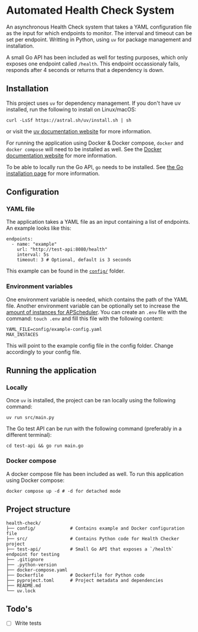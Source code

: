 # Automated Health Check System

An asynchronous Health Check system that takes a YAML configuration file as the input for which endpoints to monitor. The interval and timeout can be set per endpoint. Writting in Python, using `uv` for package management and installation.

A small Go API has been included as well for testing purposes, which only exposes one endpoint called `/health`. This endpoint occassionaly fails, responds after 4 seconds or returns that a dependency is down.

## Installation

This project uses `uv` for dependency management. If you don't have uv installed, run the following to install on Linux/macOS:

```[bash]
curl -LsSf https://astral.sh/uv/install.sh | sh
```

or visit the [uv documentation website](https://docs.astral.sh/uv/getting-started/installation/) for more information.

For running the application using Docker & Docker compose, `docker` and `docker compose` will need to be installed as well. See the [Docker documentation website](https://docs.docker.com/engine/install/) for more information.

To be able to locally run the Go API, `go` needs to be installed. See [the Go installation page](https://go.dev/doc/install) for more information.

## Configuration

### YAML file

The application takes a YAML file as an input containing a list of endpoints. An example looks like this:

```[yaml]
endpoints:
  - name: "example"
    url: "http://test-api:8080/health"
    interval: 5s
    timeout: 3 # Optional, default is 3 seconds
```

This example can be found in the [`config/`](/config/) folder.

### Environment variables

One environment variable is needed, which contains the path of the YAML file. Another environment variable can be optionally set to increase the [amount of instances for APScheduler](https://apscheduler.readthedocs.io/en/latest/userguide.html#limiting-the-number-of-concurrently-executing-instances-of-a-job). You can create an `.env` file with the command: `touch .env` and fill this file with the following content:

```[bash]
YAML_FILE=config/example-config.yaml
MAX_INSTACES
```

This will point to the example config file in the config folder. Change accordingly to your config file.

## Running the application

### Locally

Once `uv` is installed, the project can be ran locally using the following command:

```[bash]
uv run src/main.py
```

The Go test API can be run with the following command (preferably in a different terminal):

```[bash]
cd test-api && go run main.go
```

### Docker compose

A docker compose file has been included as well. To run this application using Docker compose:

```[bash]
docker compose up -d # -d for detached mode
```

## Project structure

```
health-check/
├── config/             # Contains example and Docker configuration file
├── src/                # Contains Python code for Health Checker project
├── test-api/           # Small Go API that exposes a `/health` endpoint for testing
├── .gitignore
├── .python-version
├── docker-compose.yaml
├── Dockerfile          # Dockerfile for Python code
├── pyproject.toml      # Project metadata and dependencies
├── README.md
└── uv.lock
```

## Todo's

- [ ] Write tests
